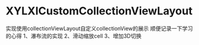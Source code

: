 # XYLXICustomCollectionViewLayout
实现使用collectionViewLayout自定义collectionView的展示
顺便记录一下学习的心得
1、瀑布流的实现
2、滑动缩放cell
3、增加3D切换
